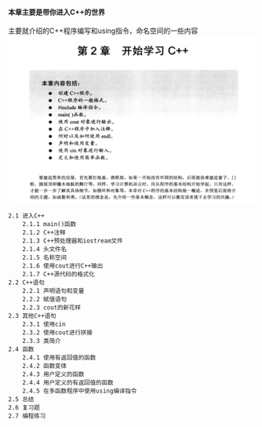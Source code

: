 #### 本章主要是带你进入C++的世界
主要就介绍的C++程序编写和using指令，命名空间的一些内容  
![第2章 开始学习C++](images/chapt02.png)
```
2.1 进入C++  
    2.1.1 main()函数  
    2.1.2 C++注释  
    2.1.3 C++预处理器和iostream文件  
    2.1.4 头文件名  
    2.1.5 名称空间  
    2.1.6 使用cout进行C++输出  
    2.1.7 C++源代码的格式化  
2.2 C++语句  
    2.2.1 声明语句和变量  
    2.2.2 赋值语句  
    2.2.3 cout的新花样  
2.3 其他C++语句  
    2.3.1 使用cin  
    2.3.2 使用cout进行拼接  
    2.3.3 类简介  
2.4 函数  
    2.4.1 使用有返回值的函数  
    2.4.2 函数变体  
    2.4.3 用户定义的函数  
    2.4.4 用户定义的有返回值的函数  
    2.4.5 在多函数程序中使用using编译指令  
2.5 总结  
2.6 复习题  
2.7 编程练习  
```